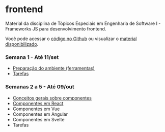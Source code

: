 # frontend
Material da disciplina de Tópicos Especiais em Engenharia de Software I - Frameworks JS para desenvolvimento frontend.

Você pode acessar o [código no Github](https://github.com/amccampos/frontend) ou visualizar o [material disponibilizado](https://amccampos.github.io/frontend/).

### Semana 1 - Até 11/set
* [Preparação do ambiente (ferramentas)](./docs/ambiente.md)
* [Tarefas](./docs/tarefa-semana-1.md)

### Semanas 2 a 5 - Até 09/out
* [Conceitos gerais sobre componentes](./docs/componentes.md)
* [Componentes em React](./docs/components-react.md)
* Componentes em Vue
* Componentes em Angular
* Componentes em Svelte
* Tarefas